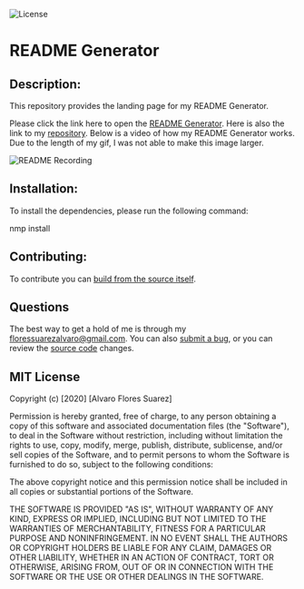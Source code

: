 ![License](https://img.shields.io/badge/License-MIT-green.svg)

# README Generator

## Description:
This repository provides the landing page for my README Generator. 

Please click the link here to open the [README Generator](https://floressuarezalvaro.github.io/README_Generator/). Here is also the link to my [repository](https://github.com/floressuarezalvaro/README_Generator). Below is a video of how my README Generator works. Due to the length of my gif, I was not able to make this image larger. 

![README Recording](./Assets/READMERecording.gif)

## Installation:
To install the dependencies, please run the following command:

nmp install

## Contributing:
To contribute you can [build from the source itself](https://github.com/floressuarezalvaro/README_Generator/wiki).

## Questions
The best way to get a hold of me is through my floressuarezalvaro@gmail.com. You can also [submit a bug](https://github.com/floressuarezalvaro/README_Generator/issues), or you can review the [source code](https://github.com/floressuarezalvaro/README_Generator/pulls) changes. 

## MIT License

Copyright (c) [2020] [Alvaro Flores Suarez]

Permission is hereby granted, free of charge, to any person obtaining a copy
of this software and associated documentation files (the "Software"), to deal
in the Software without restriction, including without limitation the rights
to use, copy, modify, merge, publish, distribute, sublicense, and/or sell
copies of the Software, and to permit persons to whom the Software is
furnished to do so, subject to the following conditions:

The above copyright notice and this permission notice shall be included in all
copies or substantial portions of the Software.

THE SOFTWARE IS PROVIDED "AS IS", WITHOUT WARRANTY OF ANY KIND, EXPRESS OR
IMPLIED, INCLUDING BUT NOT LIMITED TO THE WARRANTIES OF MERCHANTABILITY,
FITNESS FOR A PARTICULAR PURPOSE AND NONINFRINGEMENT. IN NO EVENT SHALL THE
AUTHORS OR COPYRIGHT HOLDERS BE LIABLE FOR ANY CLAIM, DAMAGES OR OTHER
LIABILITY, WHETHER IN AN ACTION OF CONTRACT, TORT OR OTHERWISE, ARISING FROM,
OUT OF OR IN CONNECTION WITH THE SOFTWARE OR THE USE OR OTHER DEALINGS IN THE
SOFTWARE.